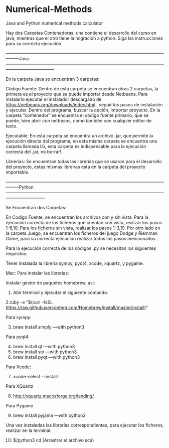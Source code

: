 # Numerical-Methods
Java and Python numerical methods calculator

Hay dos Carpetas Contenedoras, una contiene el desarrollo del curso en java, mientras que el otro tiene la migración a python. Siga las instrucciones para su correcta ejecución.


———————————————————————————————————————Java———————————————————————————————————————————————

En la carpeta Java se encuentran 3 carpetas:

Código Fuente:
Dentro de esta carpeta se encuentran otras 2 carpetas, la primera es el proyecto que se puede importar desde Netbeans. Para instalarlo ejecutar el instalador descargado de https://netbeans.org/downloads/index.html , seguir los pasos de instalación y ejecutar. Dentro del programa, buscar la opción, importar proyecto.
En la carpeta “contenedor” se encuentra el código fuente primario, que se puede, bien abrir con netbeans, como también con cualquier editor de texto.

Ejecutable:
En esta carpeta se encuentra un archivo .jar, que permite la ejecución directa del programa, en esta misma carpeta se encuentra una carpeta llamada lib, esta carpeta es indispensable para la ejecución correcta del .jar, no borrar!.

Librerias:
Se encuentran todas las librerías que se usaron para el desarrollo del proyecto, estas mismas librerías esta en la carpeta del proyecto importable.


———————————————————————————————————————Python—————————————————————————————————————————————

Se Encuentran dos Carpetas:

En Codigo Fuente, se encuentran los archivos con y sin vista. Para la ejecución correcta de los ficheros que cuentan con vista, realizar los pasos 1-6,10. Para los ficheros sin vista, realizar los pasos 1-3,10.
Por otro lado en la carpeta Juego, se encuentran los ficheros del juego Dodge y Riemman Game, para su correcta ejecución realizar todos los pasos mencionados.

Para la ejecución correcta de los códigos .py se necesitan los siguientes requisitos:

Tener instalada la libreria sympy, pyqt4, xcode, xquartz, y pygame.


Mac:
Para instalar las librerías:

Instalar gestor de paquetes homebrew, asi:
1. Abir terminal y ejecutar el siguiente comando.

2.ruby -e "$(curl -fsSL https://raw.githubusercontent.com/Homebrew/install/master/install)"


Para sympy:

3. brew install simply —with python3


Para pyqt4:

4. brew install qt —with python3
5. brew install sip —with python3
6. brew install pyqt —with python3


Para Xcode:

7. xcode-select --install


Para XQuartz

8. http://xquartz.macosforge.org/landing/


Para Pygame

9. brew install pyjama —with python3


Una vez instaladas las librerías correspondientes, para ejecutar los ficheros, realizar en la terminal:

10. $/python3 cd (Arrastrar el archivo acá)

